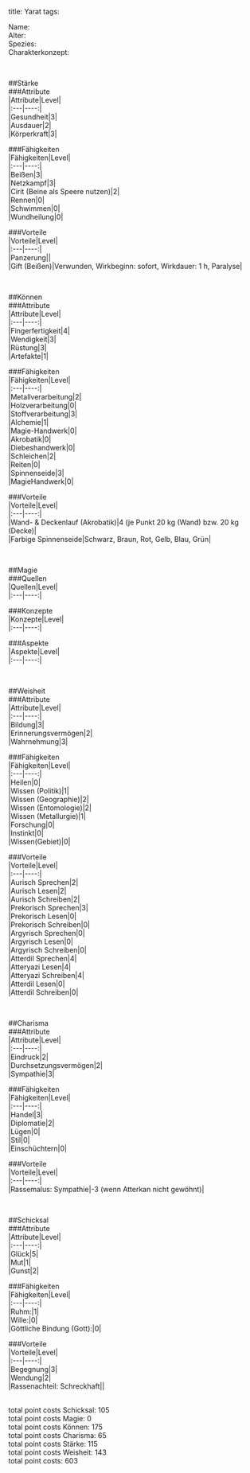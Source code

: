 title: Yarat
tags: 

Name:  
Alter:  
Spezies:  
Charakterkonzept:  
  
  
  
&nbsp;  
  
##Stärke  
###Attribute  
|Attribute|Level|  
|:---|----:|  
|Gesundheit|3|  
|Ausdauer|2|  
|Körperkraft|3|  
  
  
###Fähigkeiten  
|Fähigkeiten|Level|  
|:---|----:|  
|Beißen|3|  
|Netzkampf|3|  
|Cirit (Beine als Speere nutzen)|2|  
|Rennen|0|  
|Schwimmen|0|  
|Wundheilung|0|  
  
###Vorteile  
|Vorteile|Level|  
|:---|----:|  
|Panzerung||  
|Gift (Beißen)|Verwunden, Wirkbeginn: sofort, Wirkdauer: 1 h, Paralyse|     
  
&nbsp;  
  
##Können  
###Attribute  
|Attribute|Level|  
|:---|----:|  
|Fingerfertigkeit|4|  
|Wendigkeit|3|  
|Rüstung|3|  
|Artefakte|1|  
  
  
###Fähigkeiten  
|Fähigkeiten|Level|  
|:---|----:|  
|Metallverarbeitung|2|  
|Holzverarbeitung|0|  
|Stoffverarbeitung|3|  
|Alchemie|1|  
|Magie-Handwerk|0|  
|Akrobatik|0|  
|Diebeshandwerk|0|  
|Schleichen|2|  
|Reiten|0|  
|Spinnenseide|3|  
|MagieHandwerk|0|  
  
###Vorteile  
|Vorteile|Level|  
|:---|----:|  
|Wand- & Deckenlauf (Akrobatik)|4 (je Punkt 20 kg (Wand) bzw. 20 kg (Decke)|  
|Farbige Spinnenseide|Schwarz, Braun, Rot, Gelb, Blau, Grün|  
  
  
&nbsp;  
  
##Magie  
###Quellen  
|Quellen|Level|  
|:---|----:|  
  
  
###Konzepte  
|Konzepte|Level|  
|:---|----:|  
  
  
###Aspekte  
|Aspekte|Level|  
|:---|----:|  
  
  
  
&nbsp;  
  
##Weisheit  
###Attribute  
|Attribute|Level|  
|:---|----:|  
|Bildung|3|  
|Erinnerungsvermögen|2|  
|Wahrnehmung|3|  
  
  
###Fähigkeiten  
|Fähigkeiten|Level|  
|:---|----:|  
|Heilen|0|  
|Wissen (Politik)|1|  
|Wissen (Geographie)|2|  
|Wissen (Entomologie)|2|  
|Wissen (Metallurgie)|1|  
|Forschung|0|  
|Instinkt|0|  
|Wissen(Gebiet)|0|  
  
  
###Vorteile  
|Vorteile|Level|  
|:---|----:|  
|Aurisch Sprechen|2|  
|Aurisch Lesen|2|  
|Aurisch Schreiben|2|  
|Prekorisch Sprechen|3|  
|Prekorisch Lesen|0|  
|Prekorisch Schreiben|0|  
|Argyrisch Sprechen|0|  
|Argyrisch Lesen|0|  
|Argyrisch Schreiben|0|  
|Atterdil Sprechen|4|  
|Atteryazi Lesen|4|  
|Atteryazi Schreiben|4|  
|Atterdil Lesen|0|  
|Atterdil Schreiben|0|  
  
  
  
&nbsp;  
  
##Charisma  
###Attribute  
|Attribute|Level|  
|:---|----:|  
|Eindruck|2|  
|Durchsetzungsvermögen|2|  
|Sympathie|3|  
  
  
###Fähigkeiten  
|Fähigkeiten|Level|  
|:---|----:|  
|Handel|3|  
|Diplomatie|2|  
|Lügen|0|  
|Stil|0|  
|Einschüchtern|0|  
  
###Vorteile  
|Vorteile|Level|  
|:---|----:|  
|Rassemalus: Sympathie|-3 (wenn Atterkan nicht gewöhnt)|  
  
&nbsp;  
  
##Schicksal  
###Attribute  
|Attribute|Level|  
|:---|----:|  
|Glück|5|  
|Mut|1|  
|Gunst|2|  
  
  
###Fähigkeiten  
|Fähigkeiten|Level|  
|:---|----:|  
|Ruhm:|1|  
|Wille:|0|  
|Göttliche Bindung (Gott):|0|  
  
###Vorteile  
|Vorteile|Level|  
|:---|----:|  
|Begegnung|3|  
|Wendung|2|  
|Rassenachteil: Schreckhaft||  


  
&nbsp;  
total point costs Schicksal: 105  
total point costs Magie: 0  
total point costs Können: 175  
total point costs Charisma: 65  
total point costs Stärke: 115  
total point costs Weisheit: 143  
total point costs: 603  
